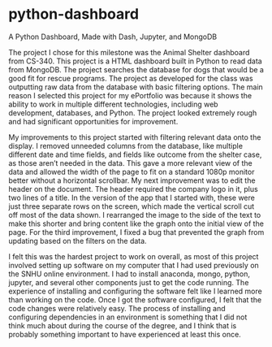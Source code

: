 # python-dashboard
A Python Dashboard, Made with Dash, Jupyter, and MongoDB

The project I chose for this milestone was the Animal Shelter dashboard from CS-340. This project is a HTML dashboard built in Python to read data from MongoDB. The project searches the database for dogs that would be a good fit for rescue programs. The project as developed for the class was outputting raw data from the database with basic filtering options. The main reason I selected this project for my ePortfolio was because it shows the ability to work in multiple different technologies, including web development, databases, and Python. The project looked extremely rough and had significant opportunities for improvement.

My improvements to this project started with filtering relevant data onto the display. I removed unneeded columns from the database, like multiple different date and time fields, and fields like outcome from the shelter case, as those aren’t needed in the data. This gave a more relevant view of the data and allowed the width of the page to fit on a standard 1080p monitor better without a horizontal scrollbar. My next improvement was to edit the header on the document. The header required the company logo in it, plus two lines of a title. In the version of the app that I started with, these were just three separate rows on the screen, which made the vertical scroll cut off most of the data shown. I rearranged the image to the side of the text to make this shorter and bring content like the graph onto the initial view of the page. For the third improvement, I fixed a bug that prevented the graph from updating based on the filters on the data.

I felt this was the hardest project to work on overall, as most of this project involved setting up software on my computer that I had used previously on the SNHU online environment. I had to install anaconda, mongo, python, jupyter, and several other components just to get the code running. The experience of installing and configuring the software felt like I learned more than working on the code. Once I got the software configured, I felt that the code changes were relatively easy. The process of installing and configuring dependencies in an environment is something that I did not think much about during the course of the degree, and I think that is probably something important to have experienced at least this once.
